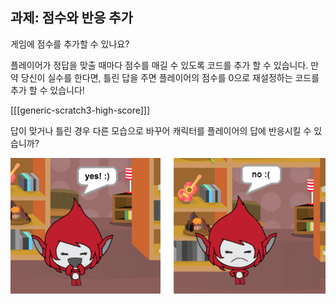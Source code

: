 ## 과제: 점수와 반응 추가

게임에 점수를 추가할 수 있나요?

플레이어가 정답을 맞출 때마다 점수를 매길 수 있도록 코드를 추가 할 수 있습니다. 만약 당신이 실수를 한다면, 틀린 답을 주면 플레이어의 점수를 0으로 재설정하는 코드를 추가 할 수 있습니다!

[[[generic-scratch3-high-score]]]

답이 맞거나 틀린 경우 다른 모습으로 바꾸어 캐릭터를 플레이어의 답에 반응시킬 수 있습니까?

![스크린샷](images/brain-costume.png)